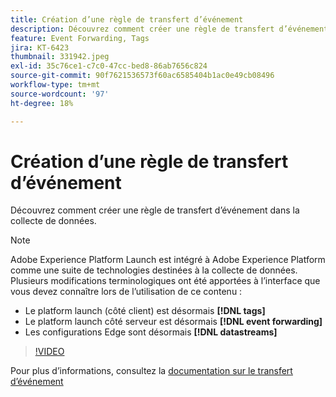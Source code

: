```yaml
---
title: Création d’une règle de transfert d’événement
description: Découvrez comment créer une règle de transfert d’événement dans la collecte de données.
feature: Event Forwarding, Tags
jira: KT-6423
thumbnail: 331942.jpeg
exl-id: 35c76ce1-c7c0-47cc-bed8-86ab7656c824
source-git-commit: 90f7621536573f60ac6585404b1ac0e49cb08496
workflow-type: tm+mt
source-wordcount: '97'
ht-degree: 18%

---
```


# Création d’une règle de transfert d’événement

Découvrez comment créer une règle de transfert d’événement dans la collecte de données.

>[!NOTE]
>
>Adobe Experience Platform Launch est intégré à Adobe Experience Platform comme une suite de technologies destinées à la collecte de données. Plusieurs modifications terminologiques ont été apportées à l’interface que vous devez connaître lors de l’utilisation de ce contenu :
>
> * Le platform launch (côté client) est désormais **[!DNL tags]**
> * Le platform launch côté serveur est désormais **[!DNL event forwarding]**
> * Les configurations Edge sont désormais **[!DNL datastreams]**

>[!VIDEO](https://video.tv.adobe.com/v/331942?quality=12&learn=on)

Pour plus d’informations, consultez la [documentation sur le transfert d’événement](https://experienceleague.adobe.com/docs/experience-platform/tags/event-forwarding/overview.html)